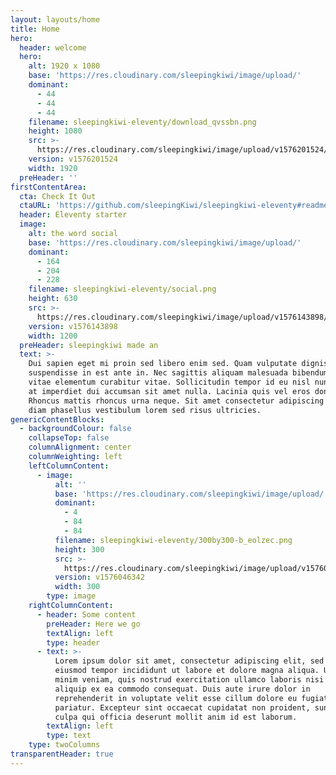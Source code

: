 ```yaml
---
layout: layouts/home
title: Home
hero:
  header: welcome
  hero:
    alt: 1920 x 1080
    base: 'https://res.cloudinary.com/sleepingkiwi/image/upload/'
    dominant:
      - 44
      - 44
      - 44
    filename: sleepingkiwi-eleventy/download_qvssbn.png
    height: 1080
    src: >-
      https://res.cloudinary.com/sleepingkiwi/image/upload/v1576201524/sleepingkiwi-eleventy/download_qvssbn.png
    version: v1576201524
    width: 1920
  preHeader: ''
firstContentArea:
  cta: Check It Out
  ctaURL: 'https://github.com/sleepingKiwi/sleepingkiwi-eleventy#readme'
  header: Eleventy starter
  image:
    alt: the word social
    base: 'https://res.cloudinary.com/sleepingkiwi/image/upload/'
    dominant:
      - 164
      - 204
      - 228
    filename: sleepingkiwi-eleventy/social.png
    height: 630
    src: >-
      https://res.cloudinary.com/sleepingkiwi/image/upload/v1576143898/sleepingkiwi-eleventy/social.png
    version: v1576143898
    width: 1200
  preHeader: sleepingkiwi made an
  text: >-
    Dui sapien eget mi proin sed libero enim sed. Quam vulputate dignissim
    suspendisse in est ante in. Nec sagittis aliquam malesuada bibendum arcu
    vitae elementum curabitur vitae. Sollicitudin tempor id eu nisl nunc. Elit
    at imperdiet dui accumsan sit amet nulla. Lacinia quis vel eros donec.
    Rhoncus mattis rhoncus urna neque. Sit amet consectetur adipiscing elit. Non
    diam phasellus vestibulum lorem sed risus ultricies.
genericContentBlocks:
  - backgroundColour: false
    collapseTop: false
    columnAlignment: center
    columnWeighting: left
    leftColumnContent:
      - image:
          alt: ''
          base: 'https://res.cloudinary.com/sleepingkiwi/image/upload/'
          dominant:
            - 4
            - 84
            - 84
          filename: sleepingkiwi-eleventy/300by300-b_eolzec.png
          height: 300
          src: >-
            https://res.cloudinary.com/sleepingkiwi/image/upload/v1576046342/sleepingkiwi-eleventy/300by300-b_eolzec.png
          version: v1576046342
          width: 300
        type: image
    rightColumnContent:
      - header: Some content
        preHeader: Here we go
        textAlign: left
        type: header
      - text: >-
          Lorem ipsum dolor sit amet, consectetur adipiscing elit, sed do
          eiusmod tempor incididunt ut labore et dolore magna aliqua. Ut enim ad
          minim veniam, quis nostrud exercitation ullamco laboris nisi ut
          aliquip ex ea commodo consequat. Duis aute irure dolor in
          reprehenderit in voluptate velit esse cillum dolore eu fugiat nulla
          pariatur. Excepteur sint occaecat cupidatat non proident, sunt in
          culpa qui officia deserunt mollit anim id est laborum.
        textAlign: left
        type: text
    type: twoColumns
transparentHeader: true
---
```


